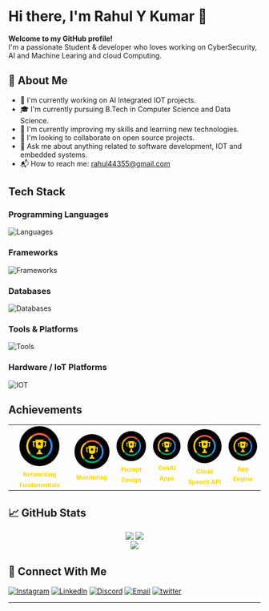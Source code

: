 # Hi there, I'm Rahul Y Kumar 👋

**Welcome to my GitHub profile!**<br>
I'm a passionate Student & developer who loves working on CyberSecurity, AI and Machine Learing and cloud Computing. 

## 🚀 About Me

- 🔐 I'm currently working on AI Integrated IOT projects.
- 🎓 I'm currently pursuing B.Tech in Computer Science and Data Science.
- 🌱 I'm currently improving my skills and learning new technologies.
- 👬 I'm looking to collaborate on open source projects.
- 💬 Ask me about anything related to software development, IOT and embedded systems.
- 📬 How to reach me: rahul44355@gmail.com  

## Tech Stack

### Programming Languages
![Languages](https://skillicons.dev/icons?i=c,cpp,python,java,html,css,js,ts)
### Frameworks
![Frameworks](https://skillicons.dev/icons?i=react,django,nodejs,express)
### Databases
![Databases](https://skillicons.dev/icons?i=mongodb,mysql)
### Tools & Platforms
![Tools](https://skillicons.dev/icons?i=vscode,figma,vercel,git,github,godot,matlab,pycharm)
### Hardware / IoT Platforms
![IOT](https://skillicons.dev/icons?i=arduino,raspberrypi,)

## Achievements

<table align="center">
  <tr>
    <td align="center">
      <a href="https://www.cloudskillsboost.google/public_profiles/b923aaf2-a277-42d5-8def-02a2be7719c4/badges/12837148" target="_blank">
        <img src="assets/trophy_gold.png" alt="Networking Fundamentals" width="80" style="border-radius:50%;"/>
      </a>
      <br/>
      <sub><b><span style="color:gold;">Networking Fundamentals</span></b></sub>
    </td>
    <td align="center">
      <a href="https://www.cloudskillsboost.google/public_profiles/b923aaf2-a277-42d5-8def-02a2be7719c4/badges/12834848" target="_blank">
        <img src="assets/trophy_gold.png" alt="Monitoring" width="80" style="border-radius:50%;"/>
      </a>
      <br/>
      <sub><b><span style="color:gold;">Monitoring</span></b></sub>
    </td>
    <td align="center">
      <a href="https://www.cloudskillsboost.google/public_profiles/b923aaf2-a277-42d5-8def-02a2be7719c4/badges/12890351" target="_blank">
        <img src="assets/trophy_gold.png" alt="Prompt Design" width="80" style="border-radius:50%;"/>
      </a>
      <br/>
      <sub><b><span style="color:gold;">Prompt Design</span></b></sub>
    </td>
    <td align="center">
      <a href="https://www.cloudskillsboost.google/public_profiles/b923aaf2-a277-42d5-8def-02a2be7719c4/badges/12898179" target="_blank">
        <img src="assets/trophy_gold.png" alt="GenAI Apps" width="80" style="border-radius:50%;"/>
      </a>
      <br/>
      <sub><b><span style="color:gold;">GenAI Apps</span></b></sub>
    </td>
    <td align="center">
      <a href="https://www.cloudskillsboost.google/public_profiles/b923aaf2-a277-42d5-8def-02a2be7719c4/badges/12797021" target="_blank">
        <img src="assets/trophy_gold.png" alt="Cloud Speech API" width="80" style="border-radius:50%;"/>
      </a>
      <br/>
      <sub><b><span style="color:gold;">Cloud Speech API</span></b></sub>
    </td>
    <td align="center">
      <a href="https://www.cloudskillsboost.google/public_profiles/b923aaf2-a277-42d5-8def-02a2be7719c4/badges/12795793" target="_blank">
        <img src="assets/trophy_gold.png" alt="App Engine" width="80" style="border-radius:50%;"/>
      </a>
      <br/>
      <sub><b><span style="color:gold;">App Engine</span></b></sub>
    </td>
  </tr>
</table>



## 📈 GitHub Stats

<div align="center">
<img src="https://github-readme-stats.vercel.app/api?username=Rahul-Y-Kumar&show_icons=true&theme=github_dark" height="160" />
<img src="https://github-readme-stats.vercel.app/api/top-langs/?username=Rahul-Y-Kumar&layout=compact&theme=github_dark" height="160" />
</div>

<div align="center">
<img src="https://streak-stats.demolab.com?user=Rahul-Y-Kumar&theme=dark&border_radius=5&stroke=999999&border=999999&background=0d1117" />
</div>

## 🔗 Connect With Me

 [![Instagram](https://skillicons.dev/icons?i=instagram)](https://www.instagram.com/rahul_y_796/)
 [![LinkedIn](https://skillicons.dev/icons?i=linkedin)](https://www.linkedin.com/in/rahul-y-kumar-3770b732a/)
 [![Discord](https://skillicons.dev/icons?i=discord)](https://discord.com/users/rahuly0112)
 [![Email](https://skillicons.dev/icons?i=gmail)](mailto:rahul44355@gmail.com)
 [![twitter](https://skillicons.dev/icons?i=twitter)](https://x.com/RahulKumar44355)
 
---







  


